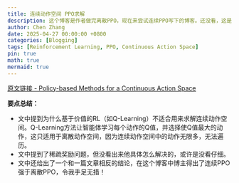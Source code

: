 ```yaml
---
title: 连续动作空间 PPO求解
description: 这个博客是作者做完离散PPO，现在来尝试连续PPO写下的博客。还没看，这是我在探索PPO求解连续动作空间问题时候找到的一篇博客。希望有所帮助。这个博主应该很有意思。
author: Chen Zhang
date: 2025-04-27 00:00:00 +0800
categories: [Blogging]
tags: [Reinforcement Learning, PPO, Continuous Action Space]
pin: true
math: true
mermaid: true
---
```


[原文链接 - Policy-based Methods for a Continuous Action Space](https://medium.com/geekculture/policy-based-methods-for-a-continuous-action-space-7b5ecffac43a)

**要点总结：**
- 文中提到为什么基于价值的RL（如Q-Learning）不适合用来求解连续动作空间。Q-Learning方法让智能体学习每个动作的Q值，并选择使Q值最大的动作，这只适用于离散动作空间，因为连续动作空间中的动作无限多，无法遍历。
- 文中提到了稀疏奖励问题，但没看出来他具体怎么解决的，或许是没看仔细。
- 文中还给出了一个和一篇文章相反的结论，在这个博客中博主得出了连续PPO强于离散PPO，令我手足无措！